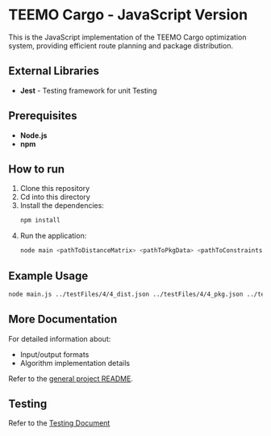 # TEEMO Cargo - JavaScript Version

This is the JavaScript implementation of the TEEMO Cargo optimization system, providing efficient route planning and package distribution.

## External Libraries

- **Jest** - Testing framework for unit Testing

## Prerequisites

- **Node.js**
- **npm**

## How to run

1. Clone this repository
2. Cd into this directory
3. Install the dependencies:
   ```bash
   npm install
   ```
4. Run the application:
   ```bash
   node main <pathToDistanceMatrix> <pathToPkgData> <pathToConstraintsFile>
   ```

## Example Usage

```bash
node main.js ../testFiles/4/4_dist.json ../testFiles/4/4_pkg.json ../testFiles/4/4_constraints.json

```

## More Documentation

For detailed information about:

- Input/output formats
- Algorithm implementation details

Refer to the [general project README](../README.md).

## Testing

Refer to the [Testing Document](./tests.md)

